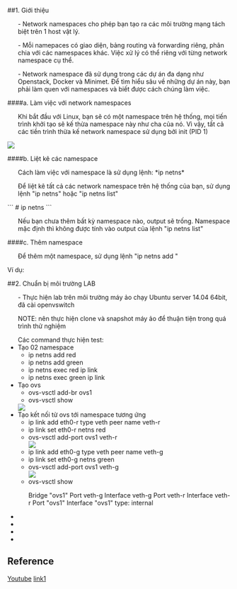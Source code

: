 ﻿##1. Giới thiệu
<ul> - Network namespaces cho phép bạn tạo ra các môi trường mạng tách biệt trên 1 host vật lý. </ul>
<ul> - Mỗi namepaces có giao diện, bảng routing và forwarding riêng, phân chia với các namespaces khác.
Việc xử lý có thể riêng với từng network namespace cụ thể. </ul>
<ul> - Network namespace đã sử dụng trong các dự án đa dạng như Openstack, Docker và Minimet. 
Để tìm hiểu sâu về những dự án này, bạn phải làm quen với namespaces và biết được cách chúng làm việc. </ul>

####a. Làm việc với network namespaces
<ul> Khi bắt đầu với Linux, bạn sẽ có một namespace trên hệ thống, mọi tiến trình khởi tạo sẽ kế thừa namespace này như cha của nó. Vì vậy, tất cả các tiền trình thừa kế network namespace sử dụng bởi init (PID 1)  </ul>

<img src="http://i0.wp.com/abregman.com/wp-content/uploads/2016/09/namespace_level1.jpg">

####b. Liệt kê các namespace
<ul> Cách làm việc với namespace là sử dụng lệnh: *ip netns* </ul>
<ul> Để liệt kê tất cả các network namespace trên hệ thống của bạn, sử dụng lệnh "ip netns" hoặc "ip netns list" </ul>
```
# ip netns
```
<ul> Nếu bạn chưa thêm bất kỳ namespace nào, output sẽ trống. Namespace mặc định thì không được tính vào output của lệnh "ip netns list" </ul>

####c. Thêm namespace
<ul> Để thêm một namespace, sử dụng lệnh "ip netns add <name>" </ul>

Ví dụ:

##2. Chuẩn bị môi trường LAB
<ul> - Thực hiện lab trên môi trường máy ảo chạy Ubuntu server 14.04 64bit, đã cài openvswitch </ul>
<ul> NOTE: nên thực hiện clone và snapshot máy ảo để thuận tiện trong quá trình thử nghiệm </ul>

<ul> Các command thực hiện test:
	<li> Tạo 02 namespace 
		<ul> 
			<li> ip netns add red </li>
			<li> ip netns add green </li>
			<li> ip netns exec red ip link </li>
			<li> ip netns exec green ip link </li>
		</ul>
	</li>
	<li> Tạo ovs 
		<ul> 
			<li> ovs-vsctl add-br ovs1 </li>
			<li> ovs-vsctl show </li>
		</ul>
	</li>
	<img src="http://prntscr.com/cxsl49">
	<li> Tạo kết nối từ ovs tới namespace tương ứng
		<ul> 
			<li> ip link add eth0-r type veth peer name veth-r </li>
			<li> ip link set eth0-r netns red </li>
			<li> ovs-vsctl add-port ovs1 veth-r </li>
			<img src="http://prntscr.com/cxslqp">
			<li> ip link add eth0-g type veth peer name veth-g </li>
			<li> ip link set eth0-g netns green </li>
			<li> ovs-vsctl add-port ovs1 veth-g </li>
			<img src="http://prntscr.com/cxsm1x">
			<li> ovs-vsctl show 
				<p>     Bridge "ovs1"
						Port veth-g
							Interface veth-g
						Port veth-r
							Interface veth-r
						Port "ovs1"
							Interface "ovs1"
								type: internal
				</p>
			</li>
		</ul>
	</li>
	<li> </li>
	<li> </li>
	<li> </li>
	<li> </li>
</ul>


## Reference
[Youtube](https://www.youtube.com/watch?v=_WgUwUf1d34)
[link1](http://abregman.com/2016/09/29/linux-network-namespace/)
